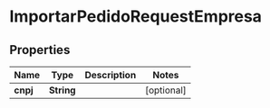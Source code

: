 
# ImportarPedidoRequestEmpresa

## Properties
Name | Type | Description | Notes
------------ | ------------- | ------------- | -------------
**cnpj** | **String** |  |  [optional]



